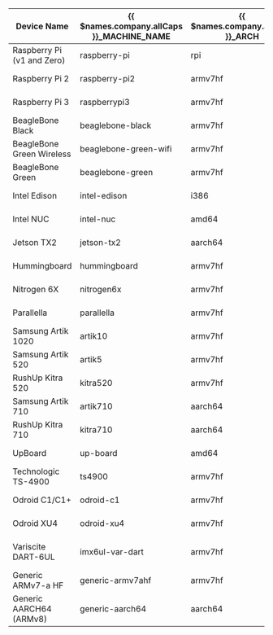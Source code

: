 Device Name | {{ $names.company.allCaps }}_MACHINE_NAME | {{ $names.company.allCaps }}_ARCH | GitHub
------------ | ------------- | ------------- | -------------
Raspberry Pi (v1 and Zero) | raspberry-pi | rpi | {{ $links.githubOS }}/resin-raspberrypi
Raspberry Pi 2 | raspberry-pi2 | armv7hf | {{ $links.githubOS }}/resin-raspberrypi
Raspberry Pi 3 | raspberrypi3 | armv7hf | {{ $links.githubOS }}/resin-raspberrypi
BeagleBone Black | beaglebone-black | armv7hf | {{ $links.githubOS }}/resin-beaglebone
BeagleBone Green Wireless | beaglebone-green-wifi | armv7hf | {{ $links.githubOS }}/resin-beaglebone
BeagleBone Green | beaglebone-green | armv7hf | {{ $links.githubOS }}/resin-beaglebone
Intel Edison | intel-edison | i386 | {{ $links.githubOS }}/resin-edison
Intel NUC | intel-nuc | amd64 | {{ $links.githubOS }}/resin-intel
Jetson TX2 | jetson-tx2 | aarch64 | {{ $links.githubOS }}/resin-jetson-tx2
Hummingboard | hummingboard | armv7hf | {{ $links.githubOS }}/resin-fsl-arm
Nitrogen 6X | nitrogen6x | armv7hf | ttps://github.com/resin-os/resin-fsl-arm
Parallella | parallella | armv7hf | {{ $links.githubOS }}/resin-parallella
Samsung Artik 1020 | artik10 | armv7hf | {{ $links.githubOS }}/resin-artik
Samsung Artik 520 | artik5 | armv7hf | {{ $links.githubOS }}/resin-artik
RushUp Kitra 520 | kitra520 | armv7hf | {{ $links.githubOS }}/resin-artik
Samsung Artik 710 | artik710 | aarch64 | {{ $links.githubOS }}/resin-artik710
RushUp Kitra 710 | kitra710 | aarch64 | {{ $links.githubOS }}/resin-artik710
UpBoard | up-board | amd64 | {{ $links.githubOS }}/resin-up-board
Technologic TS-4900 | ts4900 | armv7hf | {{ $links.githubOS }}/resin-ts
Odroid C1/C1+ | odroid-c1 | armv7hf | {{ $links.githubOS }}/resin-odroid
Odroid XU4 | odroid-xu4 | armv7hf | {{ $links.githubOS }}/resin-odroid
Variscite DART-6UL | imx6ul-var-dart | armv7hf | {{ $links.githubOS }}/resin-imx6ul-var-dart
Generic ARMv7-a HF | generic-armv7ahf | armv7hf | {{ $links.githubOS }}/resin-generic
Generic AARCH64 (ARMv8) | generic-aarch64 | aarch64 | {{ $links.githubOS }}/resin-generic